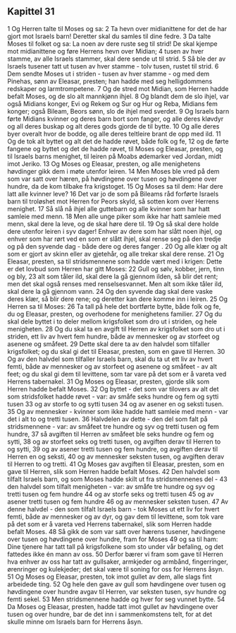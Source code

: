 ## Kapittel 31

1 Og Herren talte til Moses og sa:
2 Ta hevn over midianittene for det de har gjort mot Israels barn! Deretter skal du samles til dine fedre.
3 Da talte Moses til folket og sa: La noen av dere ruste seg til strid! De skal kjempe mot midianittene og føre Herrens hevn over Midian;
4 tusen av hver stamme, av alle Israels stammer, skal dere sende ut til strid.
5 Så ble der av Israels tusener tatt ut tusen av hver stamme - tolv tusen, rustet til strid.
6 Dem sendte Moses ut i striden - tusen av hver stamme - og med dem Pinehas, sønn av Eleasar, presten; han hadde med seg helligdommens redskaper og larmtrompetene.
7 Og de stred mot Midian, som Herren hadde befalt Moses, og de slo alt mannkjønn ihjel.
8 Og blandt dem de slo ihjel, var også Midians konger, Evi og Rekem og Sur og Hur og Reba, Midians fem konger; også Bileam, Beors sønn, slo de ihjel med sverdet.
9 Og Israels barn førte Midians kvinner og deres barn bort som fanger, og alle deres kløvdyr og all deres buskap og alt deres gods gjorde de til bytte.
10 Og alle deres byer overalt hvor de bodde, og alle deres teltleire brant de opp med ild.
11 Og de tok alt byttet og alt det de hadde røvet, både folk og fe,
12 og de førte fangene og byttet og det de hadde røvet, til Moses og Eleasar, presten, og til Israels barns menighet, til leiren på Moabs ødemarker ved Jordan, midt imot Jeriko.
13 Og Moses og Eleasar, presten, og alle menighetens høvdinger gikk dem i møte utenfor leiren.
14 Men Moses ble vred på dem som var satt over hæren, på høvdingene over tusen og høvdingene over hundre, da de kom tilbake fra krigstoget.
15 Og Moses sa til dem: Har dere latt alle kvinner leve?
16 Det var jo de som på Bileams råd forførte Israels barn til troløshet mot Herren for Peors skyld, så sotten kom over Herrens menighet.
17 Så slå nå ihjel alle guttebarn og alle kvinner som har hatt samleie med menn.
18 Men alle unge piker som ikke har hatt samleie med menn, skal dere la leve, og de skal høre dere til.
19 Og så skal dere holde dere utenfor leiren i syv dager! Enhver av dere som har slått noen ihjel, og enhver som har rørt ved en som er slått ihjel, skal rense seg på den tredje og på den syvende dag - både dere og deres fanger .
20 Og alle klær og alt som er gjort av skinn eller av gjetehår, og alle trekar skal dere rense.
21 Og Eleasar, presten, sa til stridsmennene som hadde vært med i krigen: Dette er det lovbud som Herren har gitt Moses:
22 Gull og sølv, kobber, jern, tinn og bly,
23 alt som tåler ild, skal dere la gå gjennom ilden, så blir det rent; men det skal også renses med renselsesvannet. Men alt som ikke tåler ild, skal dere la gå gjennom vann.
24 Og den syvende dag skal dere vaske deres klær, så blir dere rene; og deretter kan dere komme inn i leiren.
25 Og Herren sa til Moses:
26 Ta tall på hele det bortførte bytte, både folk og fe, du og Eleasar, presten, og overhodene for menighetens familier.
27 Og du skal dele byttet i to deler mellom krigsfolket som dro ut i striden, og hele menigheten.
28 Og du skal ta en avgift til Herren av krigsfolket som dro ut i striden, ett liv av hvert fem hundre, både av mennesker og av storfeet og asenene og småfeet.
29 Dette skal dere ta av den halvdel som tilfaller krigsfolket; og du skal gi det til Eleasar, presten, som en gave til Herren.
30 Og av den halvdel som tilfaller Israels barn, skal du ta ut ett liv av hvert femti, både av mennesker og av storfeet og asenene og småfeet - av alt feet; og du skal gi dem til levittene, som tar vare på det som er å vareta ved Herrens tabernakel.
31 Og Moses og Eleasar, presten, gjorde slik som Herren hadde befalt Moses.
32 Og byttet - det som var tilovers av alt det som stridsfolket hadde røvet - var: av småfe seks hundre og fem og sytti tusen
33 og av storfe to og sytti tusen
34 og av asener en og seksti tusen.
35 Og av mennesker - kvinner som ikke hadde hatt samleie med menn - var det i alt to og tretti tusen.
36 Halvdelen av dette - den del som falt på stridsmennene - var: av småfeet tre hundre og syv og tretti tusen og fem hundre,
37 så avgiften til Herren av småfeet ble seks hundre og fem og sytti,
38 og av storfeet seks og tretti tusen, og avgiften derav til Herren to og sytti,
39 og av asener tretti tusen og fem hundre, og avgiften derav til Herren en og seksti,
40 og av mennesker seksten tusen, og avgiften derav til Herren to og tretti.
41 Og Moses gav avgiften til Eleasar, presten, som en gave til Herren, slik som Herren hadde befalt Moses.
42 Den halvdel som tilfalt Israels barn, og som Moses hadde skilt ut fra stridsmennenes del -
43 den halvdel som tilfalt menigheten - var: av småfe tre hundre og syv og tretti tusen og fem hundre
44 og av storfe seks og tretti tusen
45 og av asener tretti tusen og fem hundre
46 og av mennesker seksten tusen.
47 Av denne halvdel - den som tilfalt Israels barn - tok Moses ut ett liv for hvert femti, både av mennesker og av dyr, og gav dem til levittene, som tok vare på det som er å vareta ved Herrens tabernakel, slik som Herren hadde befalt Moses.
48 Så gikk de som var satt over hærens tusener, høvdingene over tusen og høvdingene over hundre, fram for Moses
49 og sa til ham: Dine tjenere har tatt tall på krigsfolkene som sto under vår befaling, og det fattedes ikke én mann av oss.
50 Derfor bærer vi fram som gave til Herren hva enhver av oss har tatt av gullsaker, armkjeder og armbånd, fingerringer, ørenringer og kulekjeder; det skal være til soning for oss for Herrens åsyn.
51 Og Moses og Eleasar, presten, tok imot gullet av dem, alle slags fint arbeidede ting.
52 Og hele den gave av gull som høvdingene over tusen og høvdingene over hundre avgav til Herren, var seksten tusen, syv hundre og femti sekel.
53 Men stridsmennene hadde og hver for seg vunnet bytte.
54 Da Moses og Eleasar, presten, hadde tatt imot gullet av høvdingene over tusen og over hundre, bar de det inn i sammenkomstens telt, for at det skulle minne om Israels barn for Herrens åsyn.

